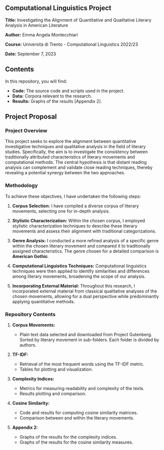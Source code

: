 ## Computational Linguistics Project

**Title:** Investigating the Alignment of Quantitative and Qualitative Literary Analysis in American Literature

**Author:** Emma Angela Montecchiari

**Course:** Università di Trento - Computational Linguistics 2022/23

**Date:** September 7, 2023

## Contents

In this repository, you will find:

- **Code:** The source code and scripts used in the project.
- **Data:** Corpora relevant to the research.
- **Results:** Graphs of the results [Appendix 2].


## Project Proposal 

### Project Overview

This project seeks to explore the alignment between quantitative investigative techniques and qualitative analysis in the field of literary studies. Specifically, the aim is to investigate the consistency between traditionally attributed characteristics of literary movements and computational methods. The central hypothesis is that distant reading analysis can complement and validate close reading techniques, thereby revealing a potential synergy between the two approaches.

### Methodology

To achieve these objectives, I have undertaken the following steps:

1. **Corpus Selection:** I have compiled a diverse corpus of literary movements, selecting one for in-depth analysis.

2. **Stylistic Characterization:** Within the chosen corpus, I employed stylistic characterization techniques to describe these literary movements and assess their alignment with traditional categorizations.

3. **Genre Analysis:** I conducted a more refined analysis of a specific genre within the chosen literary movement and compared it to traditionally assigned characteristics. The genre chosen for a detailed comparison is **American Gothic**.

4. **Computational Linguistics Techniques:** Computational linguistics techniques were then applied to identify similarities and differences among literary movements, broadening the scope of our analysis.

5. **Incorporating External Material:** Throughout this research, I incorporated external material from classical qualitative analyses of the chosen movements, allowing for a dual perspective while predominantly applying quantitative methods.


### Repository Contents

1. **Corpus Movements:**
   - Plain text data selected and downloaded from Project Gutenberg. Sorted by literary movement in sub-folders. Each folder is divided by authors.

2. **TF-IDF:**
   - Retrieval of the most frequent words using the TF-IDF metric.
   - Tables for plotting and visualization.

3. **Complexity Indices:**
   - Metrics for measuring readability and complexity of the texts.
   - Results plotting and comparison.

4. **Cosine Similarity:**
   - Code and results for computing cosine similarity matrices.
   - Comparison between and within the literary movements.
 
5. **Appendix 2:**
   - Graphs of the results for the complexity indices.
   - Graphs of the results for the cosine similarity measures.
